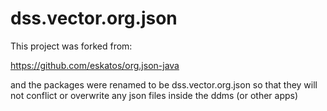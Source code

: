 # dss.vector.org.json

This project was forked from:

https://github.com/eskatos/org.json-java

and the packages were renamed to be dss.vector.org.json so that they will not conflict or overwrite any json files inside the ddms (or other apps)
